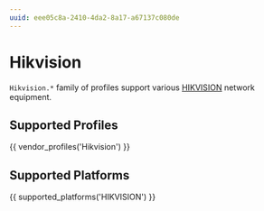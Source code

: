 ```yaml
---
uuid: eee05c8a-2410-4da2-8a17-a67137c080de
---
```

# Hikvision

`Hikvision.*` family of profiles support various [HIKVISION](http://www.hikvision.com)
network equipment.

## Supported Profiles

{{ vendor_profiles('Hikvision') }}

## Supported Platforms

{{ supported_platforms('HIKVISION') }}
